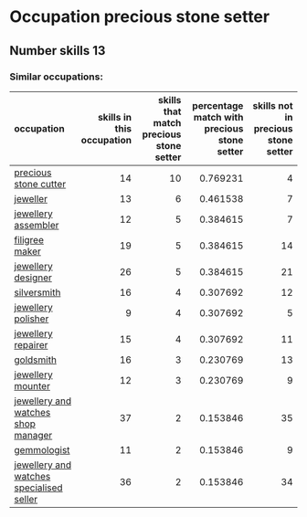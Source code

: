 # Occupation precious stone setter
## Number skills 13
### Similar occupations:
| occupation                                                                              |   skills in this occupation |   skills that match precious stone setter |   percentage match with precious stone setter |   skills not in precious stone setter |
|:----------------------------------------------------------------------------------------|----------------------------:|------------------------------------------:|----------------------------------------------:|--------------------------------------:|
| [precious stone cutter](precious_stone_cutter.md)                                       |                          14 |                                        10 |                                      0.769231 |                                     4 |
| [jeweller](jeweller.md)                                                                 |                          13 |                                         6 |                                      0.461538 |                                     7 |
| [jewellery assembler](jewellery_assembler.md)                                           |                          12 |                                         5 |                                      0.384615 |                                     7 |
| [filigree maker](filigree_maker.md)                                                     |                          19 |                                         5 |                                      0.384615 |                                    14 |
| [jewellery designer](jewellery_designer.md)                                             |                          26 |                                         5 |                                      0.384615 |                                    21 |
| [silversmith](silversmith.md)                                                           |                          16 |                                         4 |                                      0.307692 |                                    12 |
| [jewellery polisher](jewellery_polisher.md)                                             |                           9 |                                         4 |                                      0.307692 |                                     5 |
| [jewellery repairer](jewellery_repairer.md)                                             |                          15 |                                         4 |                                      0.307692 |                                    11 |
| [goldsmith](goldsmith.md)                                                               |                          16 |                                         3 |                                      0.230769 |                                    13 |
| [jewellery mounter](jewellery_mounter.md)                                               |                          12 |                                         3 |                                      0.230769 |                                     9 |
| [jewellery and watches shop manager](jewellery_and_watches_shop_manager.md)             |                          37 |                                         2 |                                      0.153846 |                                    35 |
| [gemmologist](gemmologist.md)                                                           |                          11 |                                         2 |                                      0.153846 |                                     9 |
| [jewellery and watches specialised seller](jewellery_and_watches_specialised_seller.md) |                          36 |                                         2 |                                      0.153846 |                                    34 |
